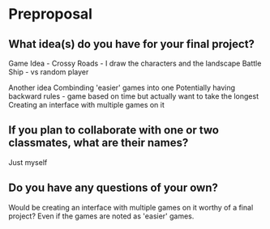 # Preproposal

## What idea(s) do you have for your final project?

Game Idea - 
Crossy Roads - I draw the characters and the landscape 
Battle Ship - vs random player 

Another idea Combinding 'easier' games into one 
    Potentially having backward rules - game based on time but actually want to take the longest 
    Creating an interface with multiple games on it 


## If you plan to collaborate with one or two classmates, what are their names?

Just myself 

## Do you have any questions of your own?

Would be creating an interface with multiple games on it worthy of a final project? Even if the games are noted as 'easier' games. 


